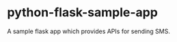 python-flask-sample-app
===================
A sample flask app which provides APIs for sending SMS.
